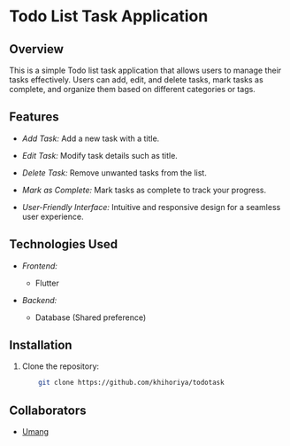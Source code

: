 # Todo List Task Application

## Overview

This is a simple Todo list task application that allows users to manage their tasks effectively. Users can add, edit, and delete tasks, mark tasks as complete, and organize them based on different categories or tags.

## Features

- *Add Task:* Add a new task with a title.
- *Edit Task:* Modify task details such as title.
- *Delete Task:* Remove unwanted tasks from the list.
- *Mark as Complete:* Mark tasks as complete to track your progress.

- *User-Friendly Interface:* Intuitive and responsive design for a seamless user experience.

## Technologies Used

- *Frontend:*
    - Flutter


- *Backend:*
    
    - Database (Shared preference)

## Installation

1. Clone the repository:

   ```bash
       git clone https://github.com/khihoriya/todotask

## Collaborators

- [Umang](https://github.com/umang18009)
